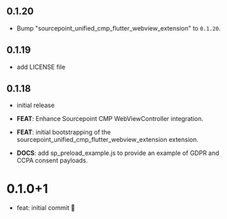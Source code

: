 ## 0.1.20

 - Bump "sourcepoint_unified_cmp_flutter_webview_extension" to `0.1.20`.

## 0.1.19

 - add LICENSE file

## 0.1.18

 - initial release

 - **FEAT**: Enhance Sourcepoint CMP WebViewController integration.
 - **FEAT**: initial bootstrapping of the sourcepoint_unified_cmp_flutter_webview_extension extension.
 - **DOCS**: add sp_preload_example.js to provide an example of GDPR and CCPA consent payloads.

# 0.1.0+1

- feat: initial commit 🎉
